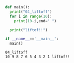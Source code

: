 ```python
def main():
  print("04_liftoff")
  for i in range(10):
    print(10-i,end=" ")

  print("liftof!!")

if __name__=='__main__':
  main()
```

    04_liftoff
    10 9 8 7 6 5 4 3 2 1 liftof!!
    
